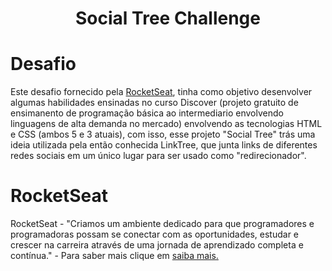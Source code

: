 <h1 align="center"> Social Tree Challenge</h1>

# Desafio
Este desafio fornecido pela [RocketSeat](https://www.rocketseat.com.br), tinha como objetivo desenvolver algumas habilidades ensinadas no curso Discover (projeto gratuito de ensimanento de programação básica ao intermediario envolvendo linguagens de alta demanda no mercado) envolvendo as tecnologias HTML e CSS (ambos 5 e 3 atuais), com isso, esse projeto "Social Tree" trás uma ideia utilizada pela então conhecida LinkTree, que junta links de diferentes redes sociais em um único lugar para ser usado como "redirecionador".

# RocketSeat
RocketSeat - "Criamos um ambiente dedicado para que programadores e programadoras possam se conectar com as oportunidades, estudar e crescer na carreira através de uma jornada de aprendizado completa e contínua." - Para saber mais clique em [saiba mais.](https://www.rocketseat.com.br/sobre#boost)
